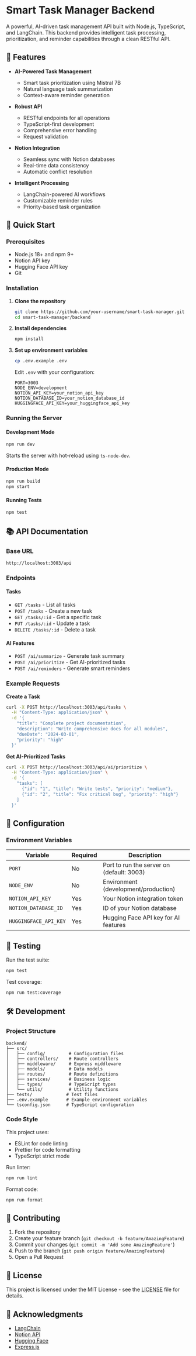 # Smart Task Manager Backend

A powerful, AI-driven task management API built with Node.js, TypeScript, and LangChain. This backend provides intelligent task processing, prioritization, and reminder capabilities through a clean RESTful API.

## 🌟 Features

- **AI-Powered Task Management**
  - Smart task prioritization using Mistral 7B
  - Natural language task summarization
  - Context-aware reminder generation

- **Robust API**
  - RESTful endpoints for all operations
  - TypeScript-first development
  - Comprehensive error handling
  - Request validation

- **Notion Integration**
  - Seamless sync with Notion databases
  - Real-time data consistency
  - Automatic conflict resolution

- **Intelligent Processing**
  - LangChain-powered AI workflows
  - Customizable reminder rules
  - Priority-based task organization

## 🚀 Quick Start

### Prerequisites

- Node.js 18+ and npm 9+
- Notion API key
- Hugging Face API key
- Git

### Installation

1. **Clone the repository**
   ```bash
   git clone https://github.com/your-username/smart-task-manager.git
   cd smart-task-manager/backend
   ```

2. **Install dependencies**
   ```bash
   npm install
   ```

3. **Set up environment variables**
   ```bash
   cp .env.example .env
   ```
   
   Edit `.env` with your configuration:
   ```env
   PORT=3003
   NODE_ENV=development
   NOTION_API_KEY=your_notion_api_key
   NOTION_DATABASE_ID=your_notion_database_id
   HUGGINGFACE_API_KEY=your_huggingface_api_key
   ```

### Running the Server

#### Development Mode
```bash
npm run dev
```
Starts the server with hot-reload using `ts-node-dev`.

#### Production Mode
```bash
npm run build
npm start
```

#### Running Tests
```bash
npm test
```

## 📚 API Documentation

### Base URL
```
http://localhost:3003/api
```

### Endpoints

#### Tasks
- `GET /tasks` - List all tasks
- `POST /tasks` - Create a new task
- `GET /tasks/:id` - Get a specific task
- `PUT /tasks/:id` - Update a task
- `DELETE /tasks/:id` - Delete a task

#### AI Features
- `POST /ai/summarize` - Generate task summary
- `POST /ai/prioritize` - Get AI-prioritized tasks
- `POST /ai/reminders` - Generate smart reminders

### Example Requests

**Create a Task**
```bash
curl -X POST http://localhost:3003/api/tasks \
  -H "Content-Type: application/json" \
  -d '{
    "title": "Complete project documentation",
    "description": "Write comprehensive docs for all modules",
    "dueDate": "2024-03-01",
    "priority": "high"
  }'
```

**Get AI-Prioritized Tasks**
```bash
curl -X POST http://localhost:3003/api/ai/prioritize \
  -H "Content-Type: application/json" \
  -d '{
    "tasks": [
      {"id": "1", "title": "Write tests", "priority": "medium"},
      {"id": "2", "title": "Fix critical bug", "priority": "high"}
    ]
  }'
```

## 🔧 Configuration

### Environment Variables

| Variable | Required | Description |
|----------|----------|-------------|
| `PORT` | No | Port to run the server on (default: 3003) |
| `NODE_ENV` | No | Environment (development/production) |
| `NOTION_API_KEY` | Yes | Your Notion integration token |
| `NOTION_DATABASE_ID` | Yes | ID of your Notion database |
| `HUGGINGFACE_API_KEY` | Yes | Hugging Face API key for AI features |

## 🧪 Testing

Run the test suite:
```bash
npm test
```

Test coverage:
```bash
npm run test:coverage
```

## 🛠 Development

### Project Structure

```
backend/
├── src/
│   ├── config/         # Configuration files
│   ├── controllers/    # Route controllers
│   ├── middleware/     # Express middleware
│   ├── models/         # Data models
│   ├── routes/         # Route definitions
│   ├── services/       # Business logic
│   ├── types/          # TypeScript types
│   └── utils/          # Utility functions
├── tests/             # Test files
├── .env.example       # Example environment variables
└── tsconfig.json      # TypeScript configuration
```

### Code Style

This project uses:
- ESLint for code linting
- Prettier for code formatting
- TypeScript strict mode

Run linter:
```bash
npm run lint
```

Format code:
```bash
npm run format
```

## 🤝 Contributing

1. Fork the repository
2. Create your feature branch (`git checkout -b feature/AmazingFeature`)
3. Commit your changes (`git commit -m 'Add some AmazingFeature'`)
4. Push to the branch (`git push origin feature/AmazingFeature`)
5. Open a Pull Request

## 📄 License

This project is licensed under the MIT License - see the [LICENSE](LICENSE) file for details.

## 🙏 Acknowledgments

- [LangChain](https://langchain.com/)
- [Notion API](https://developers.notion.com/)
- [Hugging Face](https://huggingface.co/)
- [Express.js](https://expressjs.com/)
